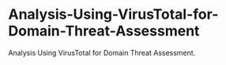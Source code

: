 # Analysis-Using-VirusTotal-for-Domain-Threat-Assessment
Analysis Using VirusTotal for Domain Threat Assessment. 
